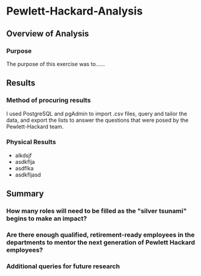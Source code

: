 # Pewlett-Hackard-Analysis

## Overview of Analysis

### Purpose

The purpose of this exercise was to......

## Results

### Method of procuring results

I used PostgreSQL and pgAdmin to import .csv files, query and tailor the data, and export the lists to answer the questions that were posed by the Pewlett-Hackard team. 

### Physical Results

- alkdsjf
- asdkflja
- asdflka
- asdkfljasd


## Summary

### How many roles will need to be filled as the "silver tsunami" begins to make an impact?

### Are there enough qualified, retirement-ready employees in the departments to mentor the next generation of Pewlett Hackard employees?

### Additional queries for future research


